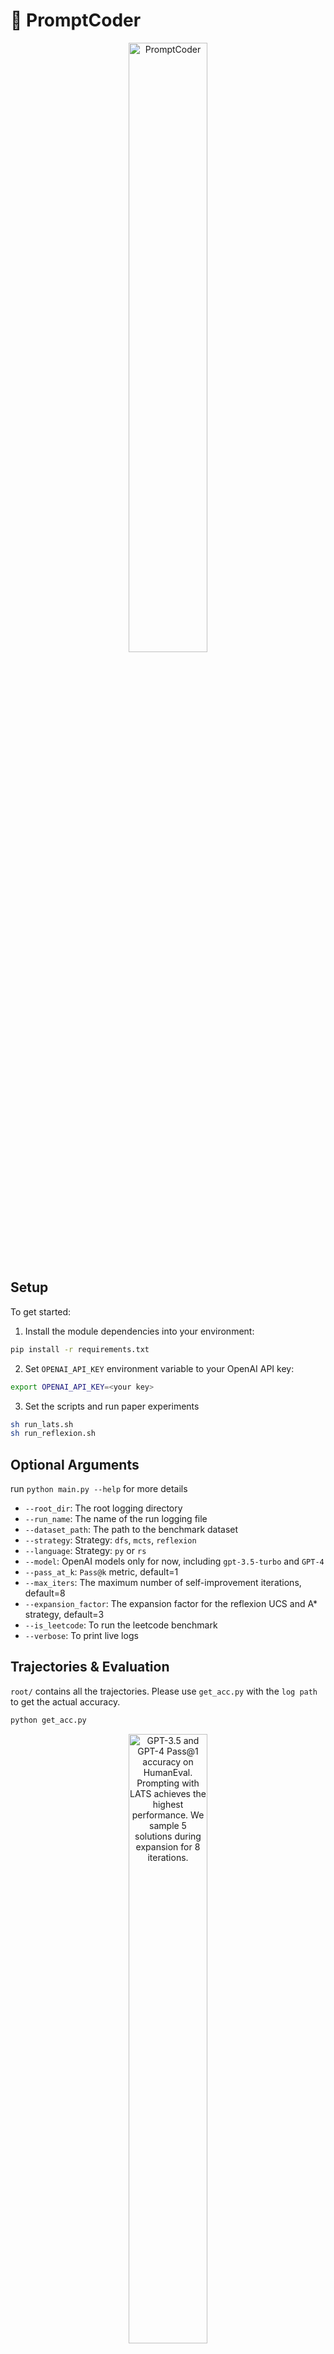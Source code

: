 # :robot: PromptCoder

<p align="center" width="100%">
<img src="assets/promptcoder.png" alt="PromptCoder" style="width: 50%; min-width: 100px; display: block; margin: auto;">
</p>

## Setup

To get started:

1. Install the module dependencies into your environment:
```bash
pip install -r requirements.txt
```

2. Set `OPENAI_API_KEY` environment variable to your OpenAI API key:
```bash
export OPENAI_API_KEY=<your key>
```

3. Set the scripts and run paper experiments
```bash
sh run_lats.sh
sh run_reflexion.sh
```


## Optional Arguments

run `python main.py --help` for more details

* `--root_dir`: The root logging directory
* `--run_name`: The name of the run logging file 
* `--dataset_path`: The path to the benchmark dataset
* `--strategy`: Strategy: `dfs`, `mcts`, `reflexion`
* `--language`: Strategy: `py` or `rs`
* `--model`: OpenAI models only for now, including `gpt-3.5-turbo` and `GPT-4`
* `--pass_at_k`: `Pass@k` metric, default=1
* `--max_iters`: The maximum number of self-improvement iterations, default=8
* `--expansion_factor`: The expansion factor for the reflexion UCS and A* strategy, default=3
* `--is_leetcode`: To run the leetcode benchmark
* `--verbose`: To print live logs


## Trajectories & Evaluation

`root/` contains all the trajectories. Please use `get_acc.py` with the `log path` to get the actual accuracy.

```bash
python get_acc.py
```

<p align="center" width="100%">
<img src="assets/results.jpg" alt="GPT-3.5 and GPT-4 Pass@1 accuracy on HumanEval. Prompting with LATS achieves the highest performance. We sample 5 solutions during expansion for 8 iterations." style="width: 50%; min-width: 100px; display: block; margin: auto;">
</p>


## Demo

The public demo is available at [https://huggingface.co/spaces/AIatUIUC/CodeLATS](https://huggingface.co/spaces/AIatUIUC/CodeLATS). The source code can be reviewed at `demo` folder.

![The demo is an implementation of Language Agent Tree Search (LATS) (https://arxiv.org/abs/2310.04406) built specifically for generating code in the form of python functions.](assets/demo.png)


## Reference
- CoT: Chain-of-thought prompting elicits reasoning in large language models [[Paper](https://arxiv.org/abs/2201.11903)]
- ToT: Tree of thoughts: Deliberate problem solving with large language models [[Paper](http://arxiv.org/abs/2305.10601)] [[Code](https://github.com/princeton-nlp/tree-of-thought-llm)]
- ReAct: Synergizing Reasoning and Acting in Language Models [[Paper](http://arxiv.org/abs/2210.03629)] [[Website](https://react-lm.github.io/)] [[Code](https://github.com/ysymyth/ReAct)]
- RAP: Reasoning with language model is planning with world model [[Paper](http://arxiv.org/abs/2305.14992)] [[Website](https://github.com/Ber666/llm-reasoners)] [[Code](https://github.com/Ber666/RAP)]
- Reflexion: Language Agents with Verbal Reinforcement Learning [[Paper](https://arxiv.org/abs/2303.11366)] [[Code](https://github.com/noahshinn/reflexion)] 
- LATS: Language Agent Tree Search Unifies Reasoning Acting and Planning in Language Models [[Paper](https://arxiv.org/abs/2310.04406v2)] [[Code](https://github.com/andyz245/LanguageAgentTreeSearch)]